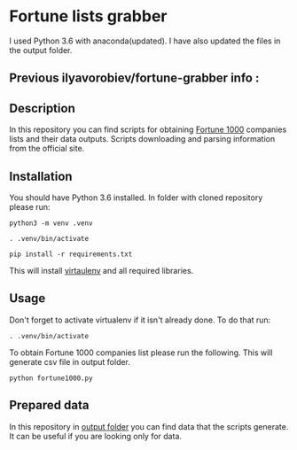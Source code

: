 # Fortune lists grabber

I used Python 3.6 with anaconda(updated). I have also updated the files in the output folder.

## Previous ilyavorobiev/fortune-grabber info :
## Description
In this repository you can find scripts for obtaining [Fortune 1000](http://fortune.com/fortune500/) companies lists and their data outputs.
Scripts downloading and parsing information from the official site.

## Installation
You should have Python 3.6 installed. In folder with cloned repository please run:

```terminal
python3 -m venv .venv

. .venv/bin/activate

pip install -r requirements.txt
```

This will install [virtaulenv](https://virtualenv.readthedocs.org) and all required libraries.

## Usage
Don't forget to activate virtualenv if it isn't already done. To do that run:
```terminal
. .venv/bin/activate
```

To obtain Fortune 1000 companies list please run the following. This will generate csv file in output folder.
```terminal
python fortune1000.py
```

## Prepared data
In this repository in [output folder](/output) you can find data that the scripts generate. It can be useful if you are looking only for data.
